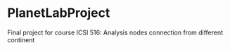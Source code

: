 # PlanetLabProject
Final project for course ICSI 516: Analysis nodes connection from different continent 
